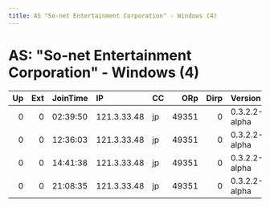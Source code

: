 ```yaml
---
title: AS "So-net Entertainment Corporation" - Windows (4)
---
```


# AS: "So-net Entertainment Corporation" - Windows (4)

|   Up |   Ext | JoinTime   | IP          | CC   |   ORp |   Dirp | Version       | Contact   | Nickname   |   eFamMembers |
|-----:|------:|:-----------|:------------|:-----|------:|-------:|:--------------|:----------|:-----------|--------------:|
|    0 |     0 | 02:39:50   | 121.3.33.48 | jp   | 49351 |      0 | 0.3.2.2-alpha | None      | default    |             1 |
|    0 |     0 | 12:36:03   | 121.3.33.48 | jp   | 49351 |      0 | 0.3.2.2-alpha | None      | default    |             1 |
|    0 |     0 | 14:41:38   | 121.3.33.48 | jp   | 49351 |      0 | 0.3.2.2-alpha | None      | default    |             1 |
|    0 |     0 | 21:08:35   | 121.3.33.48 | jp   | 49351 |      0 | 0.3.2.2-alpha | None      | default    |             1 |
